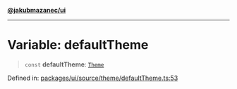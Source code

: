 [**@jakubmazanec/ui**](../README.md)

---

# Variable: defaultTheme

> `const` **defaultTheme**: [`Theme`](../type-aliases/Theme.md)

Defined in:
[packages/ui/source/theme/defaultTheme.ts:53](https://github.com/jakubmazanec/tools/blob/90a5050fae768000bb00b2044438762c3c8c0f98/packages/ui/source/theme/defaultTheme.ts#L53)
